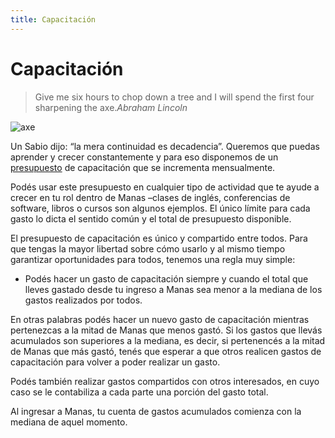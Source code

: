 ```yaml
---
title: Capacitación
---
```

# Capacitación

> Give me six hours to chop down a tree and I will spend the first four sharpening the axe.<cite>Abraham Lincoln</cite>

![axe](/images/axe.svg)

Un Sabio dijo: “la mera continuidad es decadencia”. Queremos que puedas aprender y crecer constantemente y para eso disponemos de un [presupuesto](http://man.as/capacitacion) de capacitación que se incrementa mensualmente.

Podés usar este presupuesto en cualquier tipo de actividad que te ayude a crecer en tu rol dentro de Manas –clases de inglés, conferencias de software, libros o cursos son algunos ejemplos. El único límite para cada gasto lo dicta el sentido común y el total de presupuesto disponible.

El presupuesto de capacitación es único y compartido entre todos. Para que tengas la mayor libertad sobre cómo usarlo y al mismo tiempo garantizar oportunidades para todos, tenemos una regla muy simple:

  * Podés hacer un gasto de capacitación siempre y cuando el total que lleves gastado desde tu ingreso a Manas sea menor a la mediana de los gastos realizados por todos.  

En otras palabras podés hacer un nuevo gasto de capacitación mientras pertenezcas a la mitad de Manas que menos gastó. Si los gastos que llevás acumulados son superiores a la mediana, es decir, si pertenencés a la mitad de Manas que más gastó, tenés que esperar a que otros realicen gastos de capacitación para volver a poder realizar un gasto.

Podés también realizar gastos compartidos con otros interesados, en cuyo caso se le contabiliza a cada parte una porción del gasto total.

Al ingresar a Manas, tu cuenta de gastos acumulados comienza con la mediana de aquel momento.